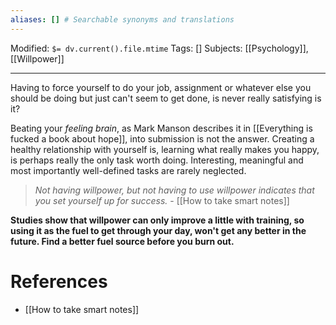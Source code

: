 ```yaml
---
aliases: [] # Searchable synonyms and translations
---
```

Modified: `$= dv.current().file.mtime`
Tags: []
Subjects: [[Psychology]], [[Willpower]]
****
Having to force yourself to do your job, assignment or whatever else you should be doing but just can't seem to get done, is never really satisfying is it?

Beating your *feeling brain*, as Mark Manson describes it in [[Everything is fucked a book about hope]], into submission is not the answer. Creating a healthy relationship with yourself is, learning what really makes you happy, is perhaps really the only task worth doing.
Interesting, meaningful and most importantly well-defined tasks are rarely neglected.

> *Not having willpower, but not having to use willpower indicates that you set yourself up for success.* 
> \- [[How to take smart notes]]

**Studies show that willpower can only improve a little with training, so using it as the fuel to get through your day, won't get any better in the future. Find a better fuel source before you burn out.**

# References
- [[How to take smart notes]]